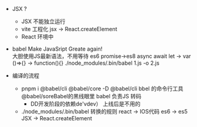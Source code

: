 - JSX ?
    - JSX 不能独立运行
    - vite 工程化
        jsx -> React.createElement
    - React 环境中

- babel
    Make JavaSript Greate again!\
    大胆使用JS最新语法，不用等待
    es6 promise->es8 async await
    let -> var
    ()=>{} -> function(){}
    ./node_modules/.bin/babel 1.js -o 2.js

- 编译的流程
    - pnpm i @babel/cli @babel/core -D
        @babel/cli bbel 的命令行工具
        @babel/soreBabel的黑线眼里
        babel 负责JS 转码
        - DD开发阶段的依赖de'vdev）
        上线后是不用的
    - ./node_modules/.bin/babel
    转换的规则
    react -> IOS代码
    es6 -> es5
    JSX -> React.createElement